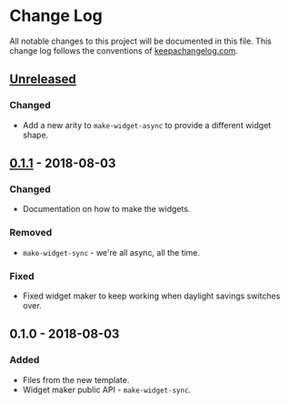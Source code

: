# Change Log
All notable changes to this project will be documented in this file. This change log follows the conventions of [keepachangelog.com](http://keepachangelog.com/).

## [Unreleased]
### Changed
- Add a new arity to `make-widget-async` to provide a different widget shape.

## [0.1.1] - 2018-08-03
### Changed
- Documentation on how to make the widgets.

### Removed
- `make-widget-sync` - we're all async, all the time.

### Fixed
- Fixed widget maker to keep working when daylight savings switches over.

## 0.1.0 - 2018-08-03
### Added
- Files from the new template.
- Widget maker public API - `make-widget-sync`.

[Unreleased]: https://github.com/your-name/problem13/compare/0.1.1...HEAD
[0.1.1]: https://github.com/your-name/problem13/compare/0.1.0...0.1.1
